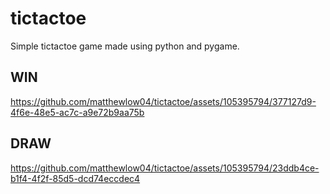 # tictactoe

Simple tictactoe game made using python and pygame. 

## WIN

https://github.com/matthewlow04/tictactoe/assets/105395794/377127d9-4f6e-48e5-ac7c-a9e72b9aa75b



## DRAW

https://github.com/matthewlow04/tictactoe/assets/105395794/23ddb4ce-b1f4-4f2f-85d5-dcd74eccdec4
